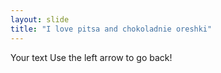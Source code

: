 ```yaml
---
layout: slide
title: "I love pitsa and chokoladnie oreshki"
---
```

Your text
Use the left arrow to go back!
